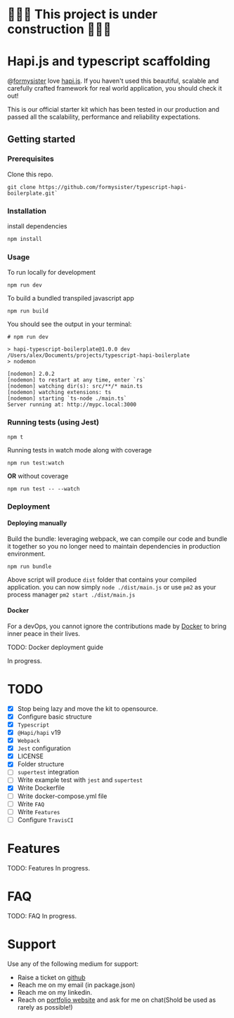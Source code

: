 # 👷‍♂️🚧 This project is under construction 🚧👷‍♂️ 

# Hapi.js and typescript scaffolding 
 @[formysister](https://formysister.github.io) love [hapi.js](https://www.hapi.dev). If you haven't used this beautiful, scalable and carefully crafted framework for real world application, you should check it out!

This is our official starter kit which has been tested in our production and passed all the scalability, performance and reliability expectations.

## Getting started


### Prerequisites

Clone this repo.
```
git clone https://github.com/formysister/typescript-hapi-boilerplate.git`
```

### Installation

install dependencies
```js
npm install
```

### Usage

To run locally for development
```node
npm run dev
```

To build a bundled transpiled javascript app
```node
npm run build
```

You should see the output in your terminal:
```
# npm run dev

> hapi-typescript-boilerplate@1.0.0 dev /Users/alex/Documents/projects/typescript-hapi-boilerplate
> nodemon

[nodemon] 2.0.2
[nodemon] to restart at any time, enter `rs`
[nodemon] watching dir(s): src/**/* main.ts
[nodemon] watching extensions: ts
[nodemon] starting `ts-node ./main.ts`
Server running at: http://mypc.local:3000
```

### Running tests (using Jest)

```node
npm t
```

Running tests in watch mode along with coverage
```node
npm run test:watch
```

**OR** without coverage

```node
npm run test -- --watch
```

### Deployment

#### Deploying manually
Build the bundle: leveraging webpack, we can compile our code and bundle it together so you no longer need to maintain dependencies in production environment.

```node
npm run bundle
```

Above script will produce `dist` folder that contains your compiled application. you can now simply `node ./dist/main.js` or use `pm2` as your process manager `pm2 start ./dist/main.js`


#### Docker

For a devOps, you cannot ignore the contributions made by [Docker](https://www.docker.com/) to bring inner peace in their lives. 

TODO: Docker deployment guide

In progress. 

# TODO
 - [x] Stop being lazy and move the kit to opensource.
 - [x] Configure basic structure
 - [x] `Typescript`
 - [x] `@Hapi/hapi` v19
 - [x] `Webpack`
 - [x] `Jest` configuration
 - [x] LICENSE
 - [x] Folder structure
 - [ ] `supertest` integration
 - [ ] Write example test with `jest` and `supertest`
 - [x] Write Dockerfile
 - [ ] Write docker-compose.yml file
 - [ ] Write `FAQ`
 - [ ] Write `Features`
 - [ ] Configure `TravisCI`

# Features
TODO: Features
In progress.

# FAQ
TODO: FAQ
In progress.

# Support
Use any of the following medium for support:

- Raise a ticket on [github](https://github.com/formysister/typescript-hapi-boilerplate/issues)
- Reach me on my email (in package.json)
- Reach me on my linkedin.
- Reach on [portfolio website](https://formysister.github.io) and ask for me on chat(Shold be used as rarely as possible!)